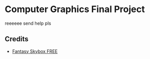 # Computer Graphics Final Project

reeeeee send help pls

## Credits

- [Fantasy Skybox FREE](https://assetstore.unity.com/packages/2d/textures-materials/sky/fantasy-skybox-free-18353)